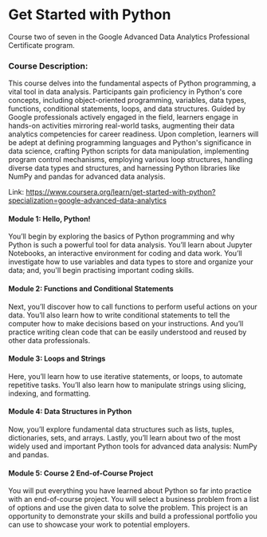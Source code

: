 # Get Started with Python #

Course two of seven in the Google Advanced Data Analytics Professional Certificate program.

### Course Description: ###
This course delves into the fundamental aspects of Python programming, a vital tool in data analysis. Participants gain proficiency in Python's core concepts, including object-oriented programming, variables, data types, functions, conditional statements, loops, and data structures. Guided by Google professionals actively engaged in the field, learners engage in hands-on activities mirroring real-world tasks, augmenting their data analytics competencies for career readiness. Upon completion, learners will be adept at defining programming languages and Python's significance in data science, crafting Python scripts for data manipulation, implementing program control mechanisms, employing various loop structures, handling diverse data types and structures, and harnessing Python libraries like NumPy and pandas for advanced data analysis.

Link: https://www.coursera.org/learn/get-started-with-python?specialization=google-advanced-data-analytics 

#### Module 1: Hello, Python! ####
You’ll begin by exploring the basics of Python programming and why Python is such a powerful tool for data analysis. You’ll learn about Jupyter Notebooks, an interactive environment for coding and data work. You’ll investigate how to use variables and data types to store and organize your data; and, you'll begin practising important coding skills.

#### Module 2: Functions and Conditional Statements ####
Next, you’ll discover how to call functions to perform useful actions on your data. You’ll also learn how to write conditional statements to tell the computer how to make decisions based on your instructions. And you’ll practice writing clean code that can be easily understood and reused by other data professionals.

#### Module 3: Loops and Strings ####
Here, you’ll learn how to use iterative statements, or loops, to automate repetitive tasks. You’ll also learn how to manipulate strings using slicing, indexing, and formatting. 

#### Module 4: Data Structures in Python ####
Now, you’ll explore fundamental data structures such as lists, tuples, dictionaries, sets, and arrays. Lastly, you’ll learn about two of the most widely used and important Python tools for advanced data analysis: NumPy and pandas. 

#### Module 5: Course 2 End-of-Course Project ####
You will put everything you have learned about Python so far into practice with an end-of-course project. You will select a business problem from a list of options and use the given data to solve the problem. This project is an opportunity to demonstrate your skills and build a professional portfolio you can use to showcase your work to potential employers. 
